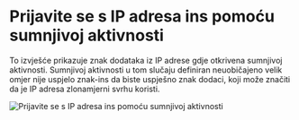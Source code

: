 <properties
    pageTitle="Prijavite se s IP adresa ins pomoću sumnjivoj aktivnosti"
    description="Izvješće koje sadrži prijavite se u pokušaja izvršen iz IP adrese gdje je je naznačeno sumnjivoj aktivnosti."
    services="active-directory"
    documentationCenter=""
    authors="SSalahAhmed"
    manager="femila"
    editor=""/>

<tags
    ms.service="active-directory"
    ms.workload="identity"
    ms.tgt_pltfrm="na"
    ms.devlang="na"
    ms.topic="article"
    ms.date="03/04/2016"
    ms.author="saah; kenhoff"/>

# <a name="sign-ins-from-ip-addresses-with-suspicious-activity"></a>Prijavite se s IP adresa ins pomoću sumnjivoj aktivnosti
To izvješće prikazuje znak dodataka iz IP adrese gdje otkrivena sumnjivoj aktivnosti. Sumnjivoj aktivnosti u tom slučaju definiran neuobičajeno velik omjer nije uspjelo znak-ins da biste uspješno znak dodaci, koji može značiti da je IP adresa zlonamjerni svrhu koristi.


![Prijavite se s IP adresa ins pomoću sumnjivoj aktivnosti](./media/active-directory-reporting-sign-ins-from-ip-addresses-with-suspicious-activity/signInsFromIPAddressesWithSuspiciousActivity.PNG)
